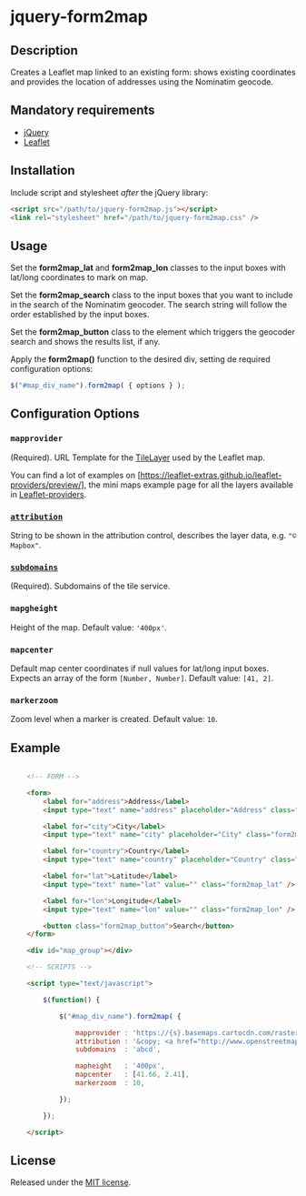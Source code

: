 # jquery-form2map

## Description
Creates a Leaflet map linked to an existing form: shows existing coordinates and provides the location of addresses using the Nominatim geocode.

## Mandatory requirements
* [jQuery](https://jquery.com/)
* [Leaflet](https://leafletjs.com/)

## Installation
Include script and stylesheet *after* the jQuery library:

```html
<script src="/path/to/jquery-form2map.js"></script>
<link rel="stylesheet" href="/path/to/jquery-form2map.css" />
```

## Usage

Set the **form2map_lat** and **form2map_lon** classes to the input boxes with lat/long coordinates to mark on map.

Set the **form2map_search** class to the input boxes that you want to include in the search of the Nominatim geocoder. The search string will follow the order established by the input boxes.

Set the **form2map_button** class to the element which triggers the geocoder search and shows the results list, if any.

Apply the **form2map()** function to the desired div, setting de required configuration options:

```javascript
$("#map_div_name").form2map( { options } );
```


## Configuration Options

### `mapprovider`
(Required). URL Template for the [TileLayer](https://leafletjs.com/reference-1.3.4.html#tilelayer) used by the Leaflet map.

You can find a lot of examples on [https://leaflet-extras.github.io/leaflet-providers/preview/], the mini maps example page for all the layers available in [Leaflet-providers](https://github.com/leaflet-extras/leaflet-providers).


### [`attribution`](https://leafletjs.com/reference-1.3.4.html#tilelayer-attribution)
String to be shown in the attribution control, describes the layer data, e.g. `"© Mapbox"`.

### [`subdomains`]((https://leafletjs.com/reference-1.3.4.html#tilelayer-subdomains))
(Required). Subdomains of the tile service.

### `mapgheight`
Height of the map. Default value: `'400px'`.

### `mapcenter`
Default map center coordinates if null values for lat/long input boxes. Expects an array of the form `[Number, Number]`. Default value: `[41, 2]`.

### `markerzoom`
Zoom level when a marker is created. Default value: `10`.


## Example

```html

	<!-- FORM -->

    <form>
		<label for="address">Address</label>
		<input type="text" name="address" placeholder="Address" class="form2map_search" />

		<label for="city">City</label>
        <input type="text" name="city" placeholder="City" class="form2map_search" />

		<label for="country">Country</label>
        <input type="text" name="country" placeholder="Country" class="form2map_search" />

        <label for="lat">Latitude</label>
        <input type="text" name="lat" value="" class="form2map_lat" />

        <label for="lon">Longitude</label>
        <input type="text" name="lon" value="" class="form2map_lon" />

        <button class="form2map_button">Search</button>
    </form>

    <div id="map_group"></div>

    <!-- SCRIPTS -->

    <script type="text/javascript">

		$(function() {

		    $("#map_div_name").form2map( {

				mapprovider : 'https://{s}.basemaps.cartocdn.com/rastertiles/voyager/{z}/{x}/{y}{r}.png',
		        attribution : '&copy; <a href="http://www.openstreetmap.org/copyright">OpenStreetMap</a> &copy; <a href="https://carto.com/attributions">CARTO</a>',
		        subdomains  : 'abcd',

		        mapheight   : '400px',
		        mapcenter   : [41.66, 2.41],
		        markerzoom  : 10,

		    });

		});

	</script>
```

## License
Released under the [MIT license](https://opensource.org/licenses/MIT).